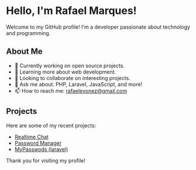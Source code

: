 # Hello, I'm Rafael Marques!

Welcome to my GitHub profile! I'm a developer passionate about technology and programming.

## About Me

- 🔭 Currently working on open source projects.
- 🌱 Learning more about web development.
- 👯 Looking to collaborate on interesting projects.
- 💬 Ask me about: PHP, Laravel, JavaScript, and more!
- 📫 How to reach me: [rafaelevonez@gmail.com](mailto:rafaelevonez@gmail.com)

## Projects

Here are some of my recent projects:

<ul>
  <li><a href="https://github.com/Rafael24-10/Chat">Realtime Chat</a></li>
  <li><a href="https://github.com/your-username/password_manager">Password Manager</a></li>
  <li><a href="https://github.com/your-username/MyPasswords">MyPasswods (laravel)</a></li>
</ul>

Thank you for visiting my profile!
